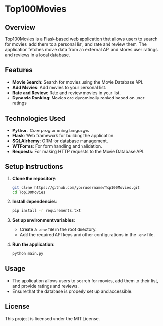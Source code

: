 # Top100Movies

## Overview
Top100Movies is a Flask-based web application that allows users to search for movies, add them to a personal list, and rate and review them. The application fetches movie data from an external API and stores user ratings and reviews in a local database.

## Features
- **Movie Search**: Search for movies using the Movie Database API.
- **Add Movies**: Add movies to your personal list.
- **Rate and Review**: Rate and review movies in your list.
- **Dynamic Ranking**: Movies are dynamically ranked based on user ratings.

## Technologies Used
- **Python**: Core programming language.
- **Flask**: Web framework for building the application.
- **SQLAlchemy**: ORM for database management.
- **WTForms**: For form handling and validation.
- **Requests**: For making HTTP requests to the Movie Database API.

## Setup Instructions
1. **Clone the repository**:
    ```sh
    git clone https://github.com/yourusername/Top100Movies.git
    cd Top100Movies
    ```

2. **Install dependencies**:
    ```sh
    pip install -r requirements.txt
    ```

3. **Set up environment variables**:
    - Create a `.env` file in the root directory.
    - Add the required API keys and other configurations in the `.env` file.

4. **Run the application**:
    ```sh
    python main.py
    ```

## Usage
- The application allows users to search for movies, add them to their list, and provide ratings and reviews.
- Ensure that the database is properly set up and accessible.


## License
This project is licensed under the MIT License.